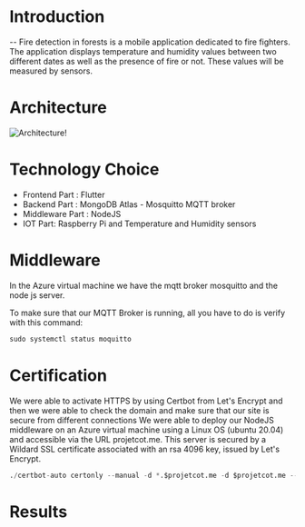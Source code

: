 # **Introduction**
--
Fire detection in forests is a mobile application dedicated to fire fighters. The application displays temperature and humidity values between two different dates as well as the presence of fire or not. These values will be measured by sensors.
# **Architecture**
![Architecture!](Capture.PNG)
# **Technology Choice** 
-   Frontend Part : Flutter 
- Backend Part : MongoDB Atlas - Mosquitto MQTT broker
- Middleware Part : NodeJS
- IOT Part: Raspberry Pi and Temperature and Humidity sensors


# **Middleware**
In the Azure virtual machine we have the mqtt broker mosquitto and the node js server.

To make sure that our MQTT Broker is running, all you have to do is verify with this command:  
```python
sudo systemctl status moquitto
```
# **Certification**

We were able to activate HTTPS by using Certbot from Let's Encrypt and then we were able to check the domain and make sure that our site is secure from different connections 
We were able to deploy our NodeJS middleware on an Azure virtual machine using a Linux OS (ubuntu 20.04) and accessible via the URL projetcot.me.
This server is secured by a Wildard SSL certificate associated with an rsa 4096 key, issued by Let's Encrypt.


```python
./certbot-auto certonly --manual -d *.$projetcot.me -d $projetcot.me --agree-tos --manual-public-ip-logging-ok --preferred-challenges dns-01 --server https://acme-v02.api.letsencrypt.org/directory --register-unsafely-without-email --rsa-key-size 4096
```
# **Results**

